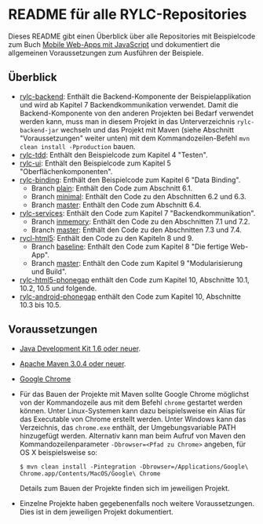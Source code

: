 # README für alle RYLC-Repositories #

Dieses README gibt einen Überblick über alle Repositories mit Beispielcode zum Buch [Mobile Web-Apps mit JavaScript](opitz-consulting.com/go_javascriptbuch) und dokumentiert die allgemeinen Voraussetzungen zum Ausführen der Beispiele.

## Überblick ##

*   [rylc-backend](https://github.com/mjswa/rylc-backend): Enthält die Backend-Komponente der Beispielapplikation und wird ab Kapitel 7 Backendkommunikation verwendet. Damit die Backend-Komponente von den anderen Projekten bei Bedarf verwendet werden kann, muss man in diesem Projekt in das Unterverzeichnis `rylc-backend-jar` wechseln und das Projekt mit Maven (siehe Abschnitt "Voraussetzungen" weiter unten) mit dem Kommandozeilen-Befehl `mvn clean install -Pproduction` bauen.
*   [rylc-tdd](https://github.com/mjswa/rylc-tdd): Enthält den Beispielcode zum Kapitel 4 "Testen".
*   [rylc-ui](https://github.com/mjswa/rylc-ui): Enthält den Beispielcode zum Kapitel 5 "Oberflächenkomponenten".
*   [rylc-binding](https://github.com/mjswa/rylc-binding): Enthält den Beispielcode zum Kapitel 6 "Data Binding".
    *   Branch [plain](https://github.com/mjswa/rylc-binding/tree/plain): Enthält den Code zum Abschnitt 6.1.
    *   Branch [minimal](https://github.com/mjswa/rylc-binding/tree/minimal): Enthält den Code zu den Abschnitten 6.2 und 6.3.
    *   Branch [master](https://github.com/mjswa/rylc-binding): Enthält den Code zum Abschnitt 6.4.
*   [rylc-services](https://github.com/mjswa/rylc-services): Enthält den Code zum Kapitel 7 "Backendkommunikation".    
    *   Branch [inmemory](https://github.com/mjswa/rylc-services/tree/inmemory): Enthält den Code zu den Abschnitten 7.1 und 7.2.
    *   Branch [master](https://github.com/mjswa/rylc-services): Enthält den Code zu den Abschnitten 7.3 und 7.4.
*    [rycl-html5](https://github.com/mjswa/rylc-html5): Enthält den Code zu den Kapiteln 8 und 9.
     *   Branch [baseline](https://github.com/mjswa/rylc-html5/tree/baseline): Enthält den Code zum Kapitel 8 "Die fertige Web-App".
     *   Branch [master](https://github.com/mjswa/rylc-html5): Enthält den Code zum Kapitel 9 "Modularisierung und Build".
*    [rylc-html5-phonegap](https://github.com/mjswa/rylc-html5-phonegap) enthält den Code zum Kapitel 10, Abschnitte 10.1, 10.2, 10.5 und folgende.
*    [rylc-android-phonegap](https://github.com/mjswa/rylc-android-phonegap) enthält den Code zum Kapitel 10, Abschnitte 10.3 bis 10.5.

## Voraussetzungen ##

*   [Java Development Kit 1.6 oder neuer](http://www.oracle.com/technetwork/java/javase/downloads/index.html).
*   [Apache Maven 3.0.4 oder neuer](http://maven.apache.org/).
*   [Google Chrome](http://www.google.com/chrome)
*   Für das Bauen der Projekte mit Maven sollte Google Chrome möglichst von der Kommandozeile aus mit dem Befehl `chrome` gestartet werden können. Unter Linux-Systemen kann dazu beispielsweise ein Alias für das Executable von Chrome erstellt werden. 
    Unter Windows kann das Verzeichnis, das `chrome.exe` enthält, der Umgebungsvariable PATH hinzugefügt werden.
    Alternativ kann man beim Aufruf von Maven den Kommandozeilenparameter `-Dbrowser=<Pfad zu Chrome>` angeben, für OS X beispielsweise so:
      
    <pre><code>$ mvn clean install -Pintegration -Dbrowser=/Applications/Google\ Chrome.app/Contents/MacOS/Google\ Chrome</code></pre>

    Details zum Bauen der Projekte finden sich im jeweiligen Projekt.      
*   Einzelne Projekte haben gegebenenfalls noch weitere Voraussetzungen. Dies ist in dem jeweiligen Projekt dokumentiert.